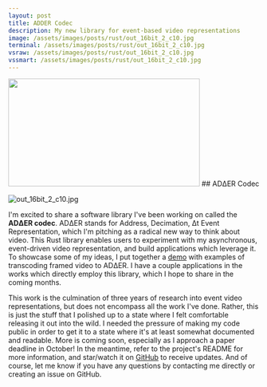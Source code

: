 ```yaml
---
layout: post
title: ADDER Codec
description: My new library for event-based video representations
image: /assets/images/posts/rust/out_16bit_2_c10.jpg
terminal: /assets/images/posts/rust/out_16bit_2_c10.jpg
vsraw: /assets/images/posts/rust/out_16bit_2_c10.jpg
vssmart: /assets/images/posts/rust/out_16bit_2_c10.jpg
---
```

<meta name="image" property="og:image" content="{{ page.image }}">
<img src="{{ page.image }}" class="center" width="384" height="216">
## ADΔER Codec

![out_16bit_2_c10.jpg]({{site.baseurl}}/_posts/out_16bit_2_c10.jpg)

I'm excited to share a software library I've been working on called the **ADΔER codec**. ADΔER stands for Address, Decimation, Δt Event Representation, which I'm pitching as a radical new way to think about video. This Rust library enables users to experiment with my asynchronous, event-driven video representation, and build applications which leverage it. To showcase some of my ideas, I put together a [demo](https://yt-embed.herokuapp.com/embed?v=yfzwn5PrMpw) with examples of transcoding framed video to ADΔER. I have a couple applications in the works which directly employ this library, which I hope to share in the coming months. 

This work is the culmination of three years of research into event video representations, but does not encompass all the work I've done. Rather, this is just the stuff that I polished up to a state where I felt comfortable releasing it out into the wild. I needed the pressure of making my code public in order to get it to a state where it's at least somewhat documented and readable. More is coming soon, especially as I approach a paper deadline in October! In the meantime, refer to the project's README for more information, and star/watch it on [GitHub](https://github.com/ac-freeman/adder-codec-rs) to receive updates. And of course, let me know if you have any questions by contacting me directly or creating an issue on GitHub.
